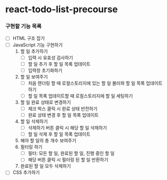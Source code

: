 # react-todo-list-precourse

### 구현할 기능 목록

- [ ] HTML 구조 잡기
- [ ] JavaScript 기능 구현하기
  1. 할 일 추가하기
     - [ ] 입력 시 유효성 검사하기
     - [ ] 할 일 추가 후 할 일 목록 업데이트
     - [ ] 입력창 초기화하기
  2. 할 일 보여주기
     - [ ] 처음 렌더링 할 때 로컬스토리지에 있는 할 일 불러와 할 일 목록 업데이트 하기
     - [ ] 할 일 목록 업데이트할 때 로컬스토리지에 할 일 세팅하기
  3. 할 일 완료 상태로 변경하기
     - [ ] 체크 박스 클릭 시 완료 상태 반전하기
     - [ ] 완료 상태 변경 후 할 일 목록 업데이트
  4. 할 일 삭제하기
     - [ ] 삭제하기 버튼 클릭 시 해당 할 일 삭제하기
     - [ ] 할 일 삭제 후 할 일 목록 업데이트
  5. 해야 할 일의 총 개수 보여주기
  6. 필터링 하기
     - [ ] 필터: 모든 할 일, 완료된 할 일, 진행 중인 할 일
     - [ ] 해당 버튼 클릭 시 필터링 된 할 일 반환하기
  7. 완료된 할 일 모두 삭제하기
- [ ] CSS 추가하기
